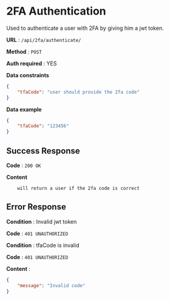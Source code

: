 # 2FA Authentication

Used to authenticate a user with 2FA by giving him a jwt token.

**URL** : `/api/2fa/authenticate/`

**Method** : `POST`

**Auth required** : YES

**Data constraints**

```json
{
    "tfaCode": "user should provide the 2fa code"
}
```

**Data example**

```json
{
    "tfaCode": "123456"
}
```

## Success Response

**Code** : `200 OK`

**Content**

```
    will return a user if the 2fa code is correct
```

## Error Response

**Condition** : Invalid jwt token

**Code** : `401 UNAUTHORIZED`

**Condition** : tfaCode is invalid

**Code** : `401 UNAUTHORIZED`

**Content** :

```json
{
    "message": "Invalid code"
}
```